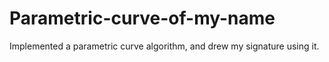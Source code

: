 # Parametric-curve-of-my-name
Implemented a parametric curve algorithm, and drew my signature using it.
